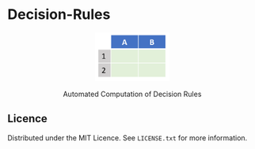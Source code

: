   # Decision-Rules

<div align="center">  
  <a href="https://github.com/ivanmyzou/Decision-Rules">
    <img src="icon/DT.PNG" alt="Logo" width="150" height="100">
  </a>
  
  Automated Computation of Decision Rules
</div>


## Licence

Distributed under the MIT Licence. See `LICENSE.txt` for more information.
